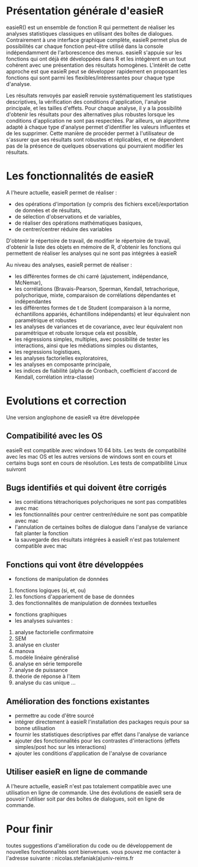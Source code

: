 # Présentation générale d'easieR

easieR() est un ensemble de fonction R qui permettent de réaliser les analyses statistiques classiques en utilisant des boîtes de dialogues. 
Contrairement à une interface graphique complète, easieR permet plus de possibilités car chaque fonction peut-être utilisé dans la console indépendamment de l'arborescence des menus. 
easieR s'appuie sur les fonctions qui ont déjà été développées dans R et les intégèrent en un tout cohérent avec une présentation des résultats homogènes. L'intérêt de cette approche est que easieR peut se développer rapidement en proposant les fonctions qui sont parmi les flexibles/intéressantes pour chaque type d'analyse. 

Les résultats renvoyés par easieR renvoie systématiquement les statistiques descriptives, la vérification des conditions d'application, l'analyse principale, et les tailles d'effets.
Pour chaque analyse, il y a la possibilité d'obtenir les résultats pour des alternatives plus robustes lorsque les conditions d'application ne sont pas respectées. Par ailleurs, un algorithme adapté à chaque type d'analyse permet d'identifier les valeurs influentes et de les supprimer. Cette manière de procéder permet à l'utilisateur de s'assurer que ses résultats sont robustes et réplicables, et ne dépendent pas de la présence de quelques observations qui pourraient modifier les résultats. 

# Les fonctionnalités de easieR
A l'heure actuelle, easieR permet de réaliser :
- des opérations d'importation (y compris des fichiers excel)/exportation de données et de résultats, 
- de sélection d'observations et de variables, 
- de réaliser des opérations mathématiques basiques,
- de centrer/centrer réduire des variables

D'obtenir le répertoire de travail, de modifier le répertoire de travail, d'obtenir la liste des objets en mémoire de R, d'obtenir les fonctions qui permettent de réaliser les analyses qui ne sont pas intégrées à easieR

Au niveau des analyses, easieR permet de réaliser :
- les différentes formes de chi carré (ajustement, indépendance, McNemar), 
- les corrélations (Bravais-Pearson, Sperman, Kendall, tetrachorique, polychorique, mixte, comparaison de corrélations dépendantes et indépendantes
- les différentes formes de t de Student (comparaison à la norme, échantillons appariés, échantillons indépendants) et leur équivalent non paramétrique et robustes
- les analyses de variances et de covariance, avec leur équivalent non paramétrique et robuste lorsque cela est possible, 
- les régressions simples, multiples, avec possibilité de tester les interactions, ainsi que les médiations simples ou distantes,
- les regressions logistiques, 
- les analyses factorielles exploratoires, 
- les analyses en composante principale,
- les indices de fiabilité (alpha de Cronbach, coefficient d'accord de Kendall, corrélation intra-classe)
 

# Evolutions et correction
Une version anglophone de easieR va être développée

## Compatibilité avec les OS
easieR est compatible avec windows 10 64 bits. 
Les tests de compatibilité avec les mac OS et les autres versions de windows sont en cours et certains bugs sont en cours de résolution. 
Les tests de compatibilité Linux suivront


## Bugs identifiés et qui doivent être corrigés
- les corrélations tétrachoriques polychoriques ne sont pas compatibles avec mac
- les fonctionnalités pour centrer centrer/réduire ne sont pas compatible avec mac
- l'annulation de certaines boîtes de dialogue dans l'analyse de variance fait planter la fonction
- la sauvegarde des résultats intégrées à easieR n'est pas totalement compatible avec mac

## Fonctions qui vont être développées 
- fonctions de manipulation de données
1) fonctions logiques (si, et, ou) 
2) les fonctions d'appariement de base de données
3) des fonctionnalités de manipulation de données textuelles
- fonctions graphiques
- les analyses suivantes :
1) analyse factorielle confirmatoire
2) SEM
3) analyse en cluster
4) manova
5) modèle linéaire généralisé
6) analyse en série temporelle
7) analyse de puissance
8) théorie de réponse à l'item
9) analyse du cas unique
...

## Amélioration des fonctions existantes 
- permettre au code d'être sourcé
- intégrer directement à easieR l'installation des packages requis pour sa bonne utilisation
- fournir les statistiques descriptives par effet dans l'analyse de variance
- ajouter des fonctionnalités pour les contrastes d'interactions (effets simples/post hoc sur les interactions)
- ajouter les conditions d'application de l'analyse de covariance


## Utiliser easieR en ligne de commande
A l'heure actuelle, easieR n'est pas totalement compatible avec une utilisation en ligne de commande. Une des évolutions de easieR sera de pouvoir l'utiliser soit par des boîtes de dialogues, soit en ligne de commande.

# Pour finir
toutes suggestions d'amélioration du code ou de développement de nouvelles fonctionnalités sont bienvenues.
vous pouvez me contacter à l'adresse suivante : nicolas.stefaniak(a)univ-reims.fr
